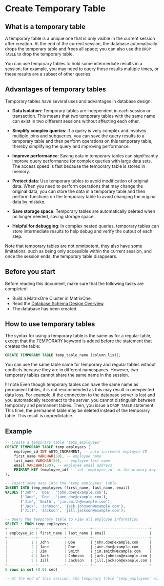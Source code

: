 # Create Temporary Table

## What is a temporary table

A temporary table is a unique one that is only visible in the current session after creation. At the end of the current session, the database automatically drops the temporary table and frees all space; you can also use the `DROP TABLE` to drop the temporary table.

You can use temporary tables to hold some intermediate results in a session; for example, you may need to query these results multiple times, or these results are a subset of other queries.

## Advantages of temporary tables

Temporary tables have several uses and advantages in database design:

- **Data Isolation**: Temporary tables are independent in each session or transaction. This means that two temporary tables with the same name can exist in two different sessions without affecting each other.

- **Simplify complex queries**: If a query is very complex and involves multiple joins and subqueries, you can save the query results to a temporary table and then perform operations on this temporary table, thereby simplifying the query and improving performance.

- **Improve performance**: Saving data in temporary tables can significantly improve query performance for complex queries with large data sets. The access speed is fast because the temporary table is stored in memory.

- **Protect data**: Use temporary tables to avoid modification of original data. When you need to perform operations that may change the original data, you can store the data in a temporary table and then perform functions on the temporary table to avoid changing the original data by mistake.

- **Save storage space**: Temporary tables are automatically deleted when no longer needed, saving storage space.

- **Helpful for debugging**: In complex nested queries, temporary tables can store intermediate results to help debug and verify the output of each step.

Note that temporary tables are not omnipotent, they also have some limitations, such as being only accessible within the current session, and once the session ends, the temporary table disappears.

## Before you start

Before reading this document, make sure that the following tasks are completed:

- Build a MatrixOne Cluster in MatrixOne.
- Read the [Database Schema Design Overview](overview.md).
- The database has been created.

## How to use temporary tables

The syntax for using a temporary table is the same as for a regular table, except that the TEMPORARY keyword is added before the statement that creates the table:

```sql
CREATE TEMPORARY TABLE temp_table_name (column_list);
```

You can use the same table name for temporary and regular tables without conflicts because they are in different namespaces. However, two temporary tables cannot share the same name in the session.

!!! note
    Even though temporary tables can have the same name as permanent tables, it is not recommended as this may result in unexpected data loss. For example, if the connection to the database server is lost and you automatically reconnect to the server, you cannot distinguish between temporary and permanent tables. Then, you issue a `DROP TABLE` statement. This time, the permanent table may be deleted instead of the temporary table. This result is unpredictable.

## Example

```sql
-- Create a temporary table 'temp_employees'
CREATE TEMPORARY TABLE temp_employees (
    employee_id INT AUTO_INCREMENT, -- auto-increment employee ID
    first_name VARCHAR(50), -- employee name
    last_name VARCHAR(50), -- employee last name
    email VARCHAR(100), -- employee email address
    PRIMARY KEY (employee_id) -- set 'employee_id' as the primary key
);

-- Insert some data into the 'temp_employees' table
INSERT INTO temp_employees (first_name, last_name, email)
VALUES ('John', 'Doe', 'john.doe@example.com'),
       ('Jane', 'Doe', 'jane.doe@example.com'),
       ('Jim', 'Smith', 'jim.smith@example.com'),
       ('Jack', 'Johnson', 'jack.johnson@example.com'),
       ('Jill', 'Jackson', 'jill.jackson@example.com');

-- Query the temporary table to view all employee information
SELECT * FROM temp_employees;
+-------------+------------+-----------+--------------------------+
| employee_id | first_name | last_name | email                    |
+-------------+------------+-----------+--------------------------+
|           1 | John       | Doe       | john.doe@example.com     |
|           2 | Jane       | Doe       | jane.doe@example.com     |
|           3 | Jim        | Smith     | jim.smith@example.com    |
|           4 | Jack       | Johnson   | jack.johnson@example.com |
|           5 | Jill       | Jackson   | jill.jackson@example.com |
+-------------+------------+-----------+--------------------------+
5 rows in set (0.01 sec)

-- At the end of this session, the temporary table 'temp_employees' will be dropped automatically
```
